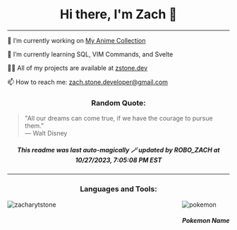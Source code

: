 <h1 align="center">Hi there, I'm Zach 👋</h1>

<hr/>

<p align="left">🔭 I’m currently working on <a href="https://github.com/ZacharyTStone/My-Anime-Collection">My Anime Collection</a></p>

<p align="left">🌱 I’m currently learning SQL, VIM Commands, and Svelte</p>

<p align="left">👨‍💻 All of my projects are available at <a href="https://www.zstone.dev/">zstone.dev</a></p>

<p align="left">📫 How to reach me: <a href="mailto:zach.stone.developer@gmail.com">zach.stone.developer@gmail.com</a></p>

<!-- Add a Quotes section -->
<h3 align="center">Random Quote:</h3>
<blockquote>
  "All our dreams can come true, if we have the courage to pursue them."
<br>— Walt Disney
</blockquote>

<h5 align="center"> This readme was last auto-magically 🪄 updated by ROBO_ZACH at 10/27/2023, 7:05:08 PM EST </h5>

<hr/>

<h3 align="center">Languages and Tools:</h3>

<div style="display: flex; justify-content: space-between; width: 100%; flex-wrap: nowrap;">
    <img src="https://github-readme-streak-stats.herokuapp.com/?user=zacharytstone" alt="zacharytstone" />
    <div style="display: flex; flex-direction: column">
    <img class='poke-img' src="https://pokeapi.co/api/v2/pokemon/1" alt="pokemon" />
    <h5 class='poke-name'> Pokemon Name </h5>
    </div> 
</div>

